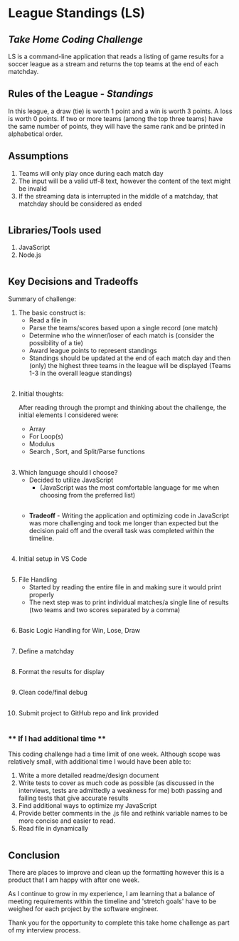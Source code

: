 # League Standings (LS)
## _Take Home Coding Challenge_
LS is a command-line application that reads a listing of game
results for a soccer league as a stream and returns the top teams at
the end of each matchday. 

## Rules of the League - _Standings_
In this league, a draw (tie) is worth 1 point and a win is worth 3 points. A
loss is worth 0 points. If two or more teams (among the top three teams) have
the same number of points, they will have the same rank and be printed in
alphabetical order.

## Assumptions
1. Teams will only play once during each match day
2. The input will be a valid utf-8 text, however the content of the text might be invalid 
3. If the streaming data is interrupted in the middle of a matchday, that matchday should be considered as ended
# 

## Libraries/Tools used
1. JavaScript
2. Node.js

#

## Key Decisions and Tradeoffs 
Summary of challenge:  
1.  The basic construct is: 
    - Read a file in 
    - Parse the teams/scores based upon a single record (one match) 
    - Determine who the winner/loser of each match is (consider the possibility of a tie) 
    - Award league points to represent standings 
    - Standings should be updated at the end of each match day and then (only) the highest three teams in the league will be displayed (Teams 1-3 in the overall league standings)
## 

2.  Initial thoughts:  

    After reading through the prompt and thinking about the challenge, the initial elements I considered were: 
    - Array
    - For Loop(s)
    - Modulus
    - Search , Sort, and Split/Parse functions


## 

3. Which language should I choose? 
    - Decided to utilize JavaScript  
        - (JavaScript was the most comfortable language for me when choosing from the preferred list)
    ##
    - **Tradeoff** - Writing the application and optimizing code in JavaScript was more challenging and took me longer than expected but the decision paid off and the overall task was completed within the timeline. 
## 
4. Initial setup in VS Code
##
5. File Handling
    - Started by reading the entire file in and making sure it would print properly
    - The next step was to print individual matches/a single line of results (two teams and two scores separated by a comma)
    
##
6. Basic Logic Handling for Win, Lose, Draw
##
7. Define a matchday 
##
8. Format the results for display
##
9. Clean code/final debug
##
10. Submit project to GitHub repo and link provided 

#
 
### ** If I had additional time **
This coding challenge had a time limit of one week. Although scope was relatively small, with additional time I would have been able to: 

1. Write a more detailed readme/design document 
2. Write tests to cover as much code as possible (as discussed in the interviews, tests are admittedly a weakness for me) both passing and failing tests that give accurate results
3. Find additional ways to optimize my JavaScript
4. Provide better comments in the .js file and rethink variable names to be more concise and easier to read.  
5. Read file in dynamically
  
# 
## Conclusion 
There are places to improve and clean up the formatting however this is a product that I am happy with after one week. 

As I continue to grow in my experience, I am learning that a balance of meeting requirements within the timeline and 'stretch goals' have to be weighed for each project by the software engineer. 

Thank you for the opportunity to complete this take home challenge as part of my interview process. 
